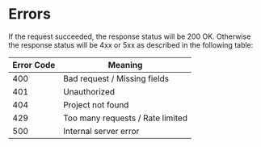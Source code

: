 # Errors

If the request succeeded, the response status will be 200 OK. Otherwise the response status will be 4xx or 5xx as described in the following table:

Error Code | Meaning
---------- | -------
400 | Bad request / Missing fields
401 | Unauthorized
404 | Project not found
429 | Too many requests / Rate limited
500 | Internal server error
